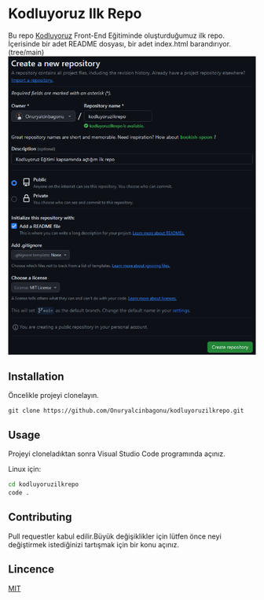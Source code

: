 # Kodluyoruz Ilk Repo
Bu repo [Kodluyoruz](https://patika.dev) Front-End Eğitiminde oluşturduğumuz ilk repo. İçerisinde bir adet README dosyası, bir adet index.html barandırıyor.
(tree/main)
![kodluyoruz ilk repo](https://github.com/Onuryalcinbagonu/kodluyoruzilkrepo/blob/main/figures/github.PNG)

## Installation
Öncelikle projeyi clonelayın.

```git
git clone https://github.com/Onuryalcinbagonu/kodluyoruzilkrepo.git 
```
## Usage
Projeyi cloneladıktan sonra Visual Studio Code programında açınız.

Linux için:
```cmd
cd kodluyoruzilkrepo
code .
```
## Contributing
Pull requestler kabul edilir.Büyük değişiklikler için lütfen önce neyi değiştirmek istediğinizi tartışmak için bir konu açınız.
## Lincence
[MIT](https://choosealicense.com/licenses/mit/)

